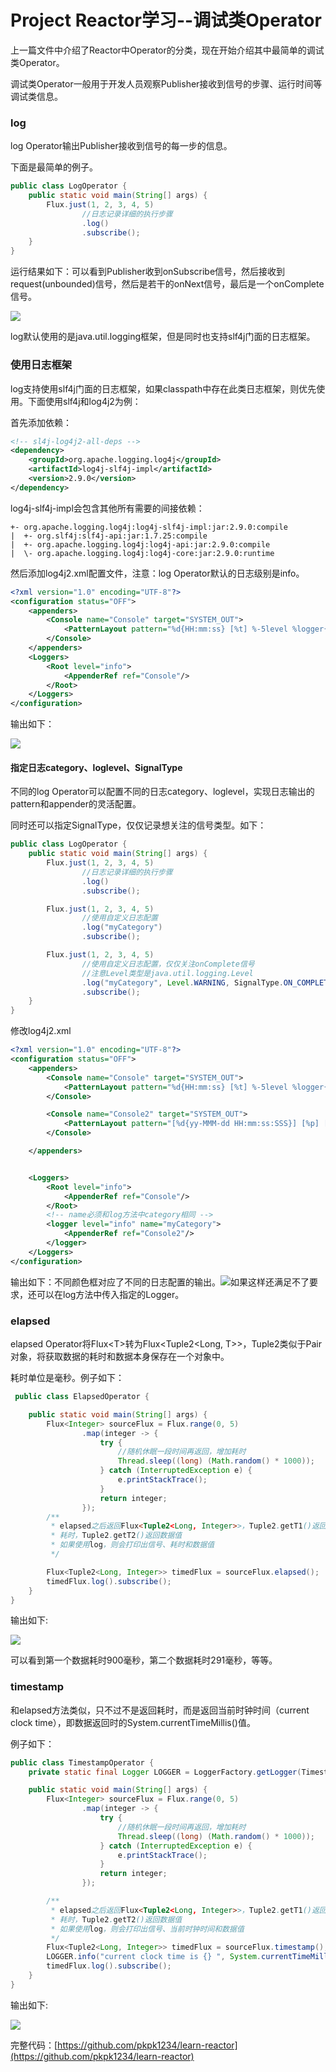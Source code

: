 # Project Reactor学习--调试类Operator

上一篇文件中介绍了Reactor中Operator的分类，现在开始介绍其中最简单的调试类Operator。

调试类Operator一般用于开发人员观察Publisher接收到信号的步骤、运行时间等调试类信息。

### log

log Operator输出Publisher接收到信号的每一步的信息。

下面是最简单的例子。

```java
public class LogOperator {
    public static void main(String[] args) {
        Flux.just(1, 2, 3, 4, 5)
                //日志记录详细的执行步骤
                .log()
                .subscribe();
    }
}
```

运行结果如下：可以看到Publisher收到onSubscribe信号，然后接收到request\(unbounded\)信号，然后是若干的onNext信号，最后是一个onComplete信号。

![](/assets/logConsole.png)

log默认使用的是java.util.logging框架，但是同时也支持slf4j门面的日志框架。

### 使用日志框架

log支持使用slf4j门面的日志框架，如果classpath中存在此类日志框架，则优先使用。下面使用slf4j和log4j2为例：

首先添加依赖：

```xml
<!-- sl4j-log4j2-all-deps -->
<dependency>
    <groupId>org.apache.logging.log4j</groupId>
    <artifactId>log4j-slf4j-impl</artifactId>
    <version>2.9.0</version>
</dependency>
```

log4j-slf4j-impl会包含其他所有需要的间接依赖：

```
+- org.apache.logging.log4j:log4j-slf4j-impl:jar:2.9.0:compile
|  +- org.slf4j:slf4j-api:jar:1.7.25:compile
|  +- org.apache.logging.log4j:log4j-api:jar:2.9.0:compile
|  \- org.apache.logging.log4j:log4j-core:jar:2.9.0:runtime
```

然后添加log4j2.xml配置文件，注意：log Operator默认的日志级别是info。

```xml
<?xml version="1.0" encoding="UTF-8"?>
<configuration status="OFF">
    <appenders>
        <Console name="Console" target="SYSTEM_OUT">
            <PatternLayout pattern="%d{HH:mm:ss} [%t] %-5level %logger{36} - %msg%n"/>
        </Console>
    </appenders>
    <Loggers>
        <Root level="info">
            <AppenderRef ref="Console"/>
        </Root>
    </Loggers>
</configuration>
```

输出如下：

![](/assets/log-log4j2.png)

#### 指定日志category、loglevel、SignalType

不同的log Operator可以配置不同的日志category、loglevel，实现日志输出的pattern和appender的灵活配置。

同时还可以指定SignalType，仅仅记录想关注的信号类型。如下：

```java
public class LogOperator {
    public static void main(String[] args) {
        Flux.just(1, 2, 3, 4, 5)
                //日志记录详细的执行步骤
                .log()
                .subscribe();

        Flux.just(1, 2, 3, 4, 5)
                //使用自定义日志配置
                .log("myCategory")
                .subscribe();

        Flux.just(1, 2, 3, 4, 5)
                //使用自定义日志配置，仅仅关注onComplete信号
                //注意Level类型是java.util.logging.Level
                .log("myCategory", Level.WARNING, SignalType.ON_COMPLETE)
                .subscribe();
    }
}
```

修改log4j2.xml

```xml
<?xml version="1.0" encoding="UTF-8"?>
<configuration status="OFF">
    <appenders>
        <Console name="Console" target="SYSTEM_OUT">
            <PatternLayout pattern="%d{HH:mm:ss} [%t] %-5level %logger{36} - %msg%n"/>
        </Console>

        <Console name="Console2" target="SYSTEM_OUT">
            <PatternLayout pattern="[%d{yy-MMM-dd HH:mm:ss:SSS}] [%p] [%c{1}:%L] - %m%n"/>
        </Console>

    </appenders>


    <Loggers>
        <Root level="info">
            <AppenderRef ref="Console"/>
        </Root>
        <!-- name必须和log方法中category相同 -->
        <logger level="info" name="myCategory">
            <AppenderRef ref="Console2"/>
        </logger>
    </Loggers>
</configuration>
```

输出如下：不同颜色框对应了不同的日志配置的输出。![](/assets/log-category-level.png)如果这样还满足不了要求，还可以在log方法中传入指定的Logger。

### elapsed

elapsed Operator将Flux&lt;T&gt;转为Flux&lt;Tuple2&lt;Long, T&gt;&gt;，Tuple2类似于Pair对象，将获取数据的耗时和数据本身保存在一个对象中。

耗时单位是毫秒。例子如下：

```java
 public class ElapsedOperator {

    public static void main(String[] args) {
        Flux<Integer> sourceFlux = Flux.range(0, 5)
                .map(integer -> {
                    try {
                        //随机休眠一段时间再返回，增加耗时
                        Thread.sleep((long) (Math.random() * 1000));
                    } catch (InterruptedException e) {
                        e.printStackTrace();
                    }
                    return integer;
                });
        /**
         * elapsed之后返回Flux<Tuple2<Long, Integer>>，Tuple2.getT1()返回
         * 耗时，Tuple2.getT2()返回数据值
         * 如果使用log，则会打印出信号、耗时和数据值
         */

        Flux<Tuple2<Long, Integer>> timedFlux = sourceFlux.elapsed();
        timedFlux.log().subscribe();
    }
}
```

输出如下:

![](/assets/ElapsedOperator.png)

可以看到第一个数据耗时900毫秒，第二个数据耗时291毫秒，等等。

### timestamp

和elapsed方法类似，只不过不是返回耗时，而是返回当前时钟时间（current clock time），即数据返回时的System.currentTimeMillis\(\)值。

例子如下：

```java
public class TimestampOperator {
    private static final Logger LOGGER = LoggerFactory.getLogger(TimestampOperator.class);

    public static void main(String[] args) {
        Flux<Integer> sourceFlux = Flux.range(0, 5)
                .map(integer -> {
                    try {
                        //随机休眠一段时间再返回，增加耗时
                        Thread.sleep((long) (Math.random() * 1000));
                    } catch (InterruptedException e) {
                        e.printStackTrace();
                    }
                    return integer;
                });

        /**
         * elapsed之后返回Flux<Tuple2<Long, Integer>>，Tuple2.getT1()返回
         * 耗时，Tuple2.getT2()返回数据值
         * 如果使用log，则会打印出信号、当前时钟时间和数据值
         */
        Flux<Tuple2<Long, Integer>> timedFlux = sourceFlux.timestamp();
        LOGGER.info("current clock time is {} ", System.currentTimeMillis());
        timedFlux.log().subscribe();
    }
}
```

输出如下:

![](/assets/TimestampOperator.png)

完整代码：[https://github.com/pkpk1234/learn-reactor](https://github.com/pkpk1234/learn-reactor)

